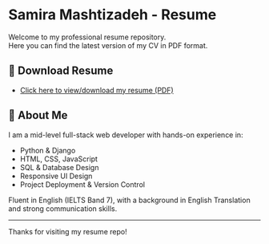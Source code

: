 # Samira Mashtizadeh - Resume

Welcome to my professional resume repository.  
Here you can find the latest version of my CV in PDF format.

## 🔗 Download Resume

- [Click here to view/download my resume (PDF)]([./Samira-Mashtizadeh-CV.pdf](file:///C:/Users/Microsoft/Downloads/SAMIRA_MASHTIZADEH_CV.pdf))

## 📌 About Me

I am a mid-level full-stack web developer with hands-on experience in:

- Python & Django
- HTML, CSS, JavaScript
- SQL & Database Design
- Responsive UI Design
- Project Deployment & Version Control

Fluent in English (IELTS Band 7), with a background in English Translation and strong communication skills.

---

Thanks for visiting my resume repo!
